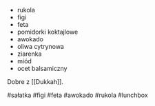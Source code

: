 - rukola
- figi
- feta
- pomidorki koktajlowe
- awokado
- oliwa cytrynowa
- ziarenka
- miód
- ocet balsamiczny

Dobre z [[Dukkah]].

#sałatka #figi #feta #awokado #rukola #lunchbox 
